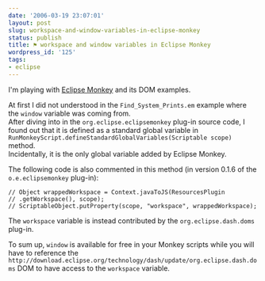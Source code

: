 ```yaml
---
date: '2006-03-19 23:07:01'
layout: post
slug: workspace-and-window-variables-in-eclipse-monkey
status: publish
title: ⚑ workspace and window variables in Eclipse Monkey
wordpress_id: '125'
tags:
- eclipse
---
```


I'm playing with [Eclipse Monkey](http://www.eclipse.org/dash/monkey-help.php?key=installing) and its DOM examples.

At first I did not understood in the `Find_System_Prints.em` example where the `window` variable was coming from.  
After diving into in the `org.eclipse.eclipsemonkey` plug-in source code, I found out that it is defined as a standard global variable
in `RunMonkeyScript.defineStandardGlobalVariables(Scriptable scope)` method.   
Incidentally, it is the only global variable added by Eclipse Monkey.

The following code is also commented in this method (in version 0.1.6 of the `o.e.eclipsemonkey` plug-in):

    // Object wrappedWorkspace = Context.javaToJS(ResourcesPlugin
    // .getWorkspace(), scope);
    // ScriptableObject.putProperty(scope, "workspace", wrappedWorkspace);
The `workspace` variable is instead contributed by the `org.eclipse.dash.doms` plug-in.

To sum up, `window` is available for free in your Monkey scripts while you will have to reference the `http://download.eclipse.org/technology/dash/update/org.eclipse.dash.doms` DOM to have access to the `workspace` variable.

